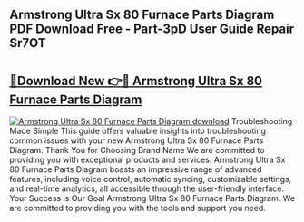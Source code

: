 ## Armstrong Ultra Sx 80 Furnace Parts Diagram PDF Download Free - Part-3pD User Guide Repair Sr7OT

# <h2><a href="http://dfsk031.blite.top/?on=Armstrong+Ultra+Sx+80+Furnace+Parts+Diagram">🔗Download New 👉🔴 Armstrong Ultra Sx 80 Furnace Parts Diagram</a></h2>

[![Armstrong Ultra Sx 80 Furnace Parts Diagram download](https://i.imgur.com/lujVjoI.png)](http://dfsk031.blite.top/?on=Armstrong+Ultra+Sx+80+Furnace+Parts+Diagram)
Troubleshooting Made Simple This guide offers valuable insights into troubleshooting common issues with your new Armstrong Ultra Sx 80 Furnace Parts Diagram. Thank You for Choosing Brand Name We are committed to providing you with exceptional products and services. Armstrong Ultra Sx 80 Furnace Parts Diagram boasts an impressive range of advanced features, including voice control, automatic syncing, customizable settings, and real-time analytics, all accessible through the user-friendly interface. Your Success is Our Goal Armstrong Ultra Sx 80 Furnace Parts Diagram. We are committed to providing you with the tools and support you need.
